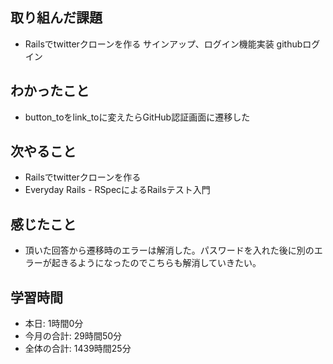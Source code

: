 
## 取り組んだ課題
- Railsでtwitterクローンを作る サインアップ、ログイン機能実装 githubログイン
## わかったこと
- button_toをlink_toに変えたらGitHub認証画面に遷移した
## 次やること
- Railsでtwitterクローンを作る
- Everyday Rails - RSpecによるRailsテスト入門
## 感じたこと
- 頂いた回答から遷移時のエラーは解消した。パスワードを入れた後に別のエラーが起きるようになったのでこちらも解消していきたい。
## 学習時間
- 本日: 1時間0分
- 今月の合計: 29時間50分
- 全体の合計: 1439時間25分
